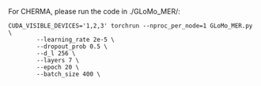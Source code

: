 For CHERMA, please run the code in ./GLoMo_MER/:
```
CUDA_VISIBLE_DEVICES='1,2,3' torchrun --nproc_per_node=1 GLoMo_MER.py \
        --learning_rate 2e-5 \
        --dropout_prob 0.5 \
        --d_l 256 \
        --layers 7 \
        --epoch 20 \
        --batch_size 400 \
```
